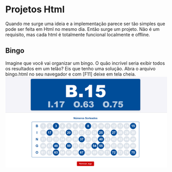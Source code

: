 # Projetos Html #
Quando me surge uma ideia e a implementação parece ser tão simples que pode ser feita em Html no mesmo dia. Então surge um projeto.
Não é um requisito, mas cada html é totalmente funcional localmente e offline.

## Bingo ##
Imagine que você vai organizar um bingo. O quão incrível seria exibir todos os resultados em um telão? Eis que tenho uma solução.
Abra o arquivo bingo.html no seu navegador e com [F11] deixe em tela cheia.
![Bingo](bingo/bingo.png)
